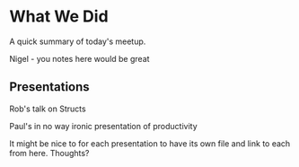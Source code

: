 # What We Did

A quick summary of today's meetup.

Nigel - you notes here would be great

## Presentations

Rob's talk on Structs

Paul's in no way ironic presentation of productivity

It might be nice to for each presentation to have its own file and link to each from here. Thoughts?